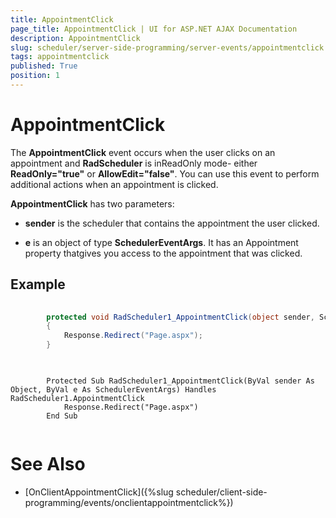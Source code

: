 ```yaml
---
title: AppointmentClick
page_title: AppointmentClick | UI for ASP.NET AJAX Documentation
description: AppointmentClick
slug: scheduler/server-side-programming/server-events/appointmentclick
tags: appointmentclick
published: True
position: 1
---
```


# AppointmentClick



The __AppointmentClick__ event occurs when the user clicks on an appointment and __RadScheduler__ is inReadOnly mode- either __ReadOnly="true"__ or __AllowEdit="false"__. You can use this event to perform additional actions when an appointment is clicked.

__AppointmentClick__ has two parameters:

* __sender__ is the scheduler that contains the appointment the user clicked.

* __e__ is an object of type __SchedulerEventArgs__. It has an Appointment property thatgives you access to the appointment that was clicked.

## Example





````C#
	
	    protected void RadScheduler1_AppointmentClick(object sender, SchedulerEventArgs e)
	    {
	        Response.Redirect("Page.aspx");
	    }  
	
````
````VB.NET
	
	    Protected Sub RadScheduler1_AppointmentClick(ByVal sender As Object, ByVal e As SchedulerEventArgs) Handles RadScheduler1.AppointmentClick
	        Response.Redirect("Page.aspx")
	    End Sub
	
````


# See Also

 * [OnClientAppointmentClick]({%slug scheduler/client-side-programming/events/onclientappointmentclick%})
